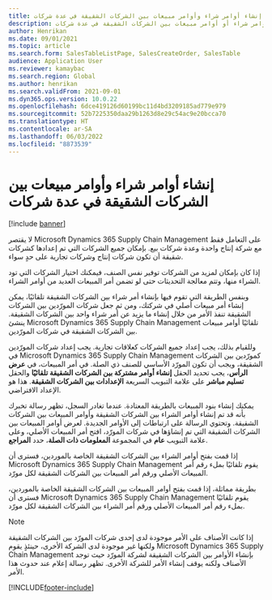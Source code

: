 ```yaml
---
title: إنشاء أوامر شراء وأوامر مبيعات بين الشركات الشقيقة في عدة شركات
description: يوضح هذا المقال كيفية إنشاء أوامر شراء أو أوامر مبيعات بين الشركات الشقيقة في عدة شركات
author: Henrikan
ms.date: 09/01/2021
ms.topic: article
ms.search.form: SalesTableListPage, SalesCreateOrder, SalesTable
audience: Application User
ms.reviewer: kamaybac
ms.search.region: Global
ms.author: henrikan
ms.search.validFrom: 2021-09-01
ms.dyn365.ops.version: 10.0.22
ms.openlocfilehash: 6dce419126d60199bc11d4bd3209185ad779e979
ms.sourcegitcommit: 52b7225350daa29b1263d8e29c54ac9e20bcca70
ms.translationtype: HT
ms.contentlocale: ar-SA
ms.lasthandoff: 06/03/2022
ms.locfileid: "8873539"
---
```

# <a name="creating-intercompany-purchase-and-sales-orders-in-several-companies"></a>إنشاء أوامر شراء وأوامر مبيعات بين الشركات الشقيقة في عدة شركات

[!include [banner](../../includes/banner.md)]

لا يقتصر Microsoft Dynamics 365 Supply Chain Management على التعامل فقط مع شركة إنتاج واحدة وعدة شركات بيع. بإمكان جميع الشركات التي تم إعدادها كشركات شقيقة أن تكون شركات إنتاج وشركات تجارية على حدٍ سواء.

إذا كان بإمكان لمزيد من الشركات توفير نفس الصنف، فيمكنك اختيار الشركات التي تود الشراء منها، وتتم معالجة التحديثات حتى لو تضمن أمر المبيعات العديد من أوامر الشراء.

وبنفس الطريقة التي تقوم فيها بإنشاء أمر شراء بين الشركات الشقيقة تلقائيًا، يمكن إنشاء أمر مبيعات أصلي في شركتك، ومن ثم جعل شركات المورّدين بين الشركات الشقيقة تنفذ الأمر من خلال إنشاء ما يزيد عن أمر شراء واحد بين الشركات الشقيقة. ينشئ Microsoft Dynamics 365 Supply Chain Management تلقائيًا أوامر مبيعات بين الشركات الشقيقة في شركات المورّدين.

وللقيام بذلك، يجب إعداد جميع الشركات كعلاقات تجارية. يجب إعداد شركات المورّدين في Microsoft Dynamics 365 Supply Chain Management كمورّدين بين الشركات الشقيقة، ويجب أن تكون المورّد الأساسي للصنف ذي الصلة. في أمر المبيعات، في **عرض الرأس**، يجب تحديد الحقل **إنشاء أوامر مشتركة بين الشركات الشقيقة تلقائيًا** والحقل **تسليم مباشر** على علامة التبويب السريعة **الإعدادات بين الشركات الشقيقة**. هذا هو الإعداد الافتراضي.

يمكنك إنشاء بنود المبيعات بالطريقة المعتادة. عندما تغادر السجل، تظهر رسالة تخبرك بأنه قد تم إنشاء أوامر الشراء بين الشركات الشقيقة وأوامر المبيعات بين الشركات الشقيقة. وتحتوي الرسالة على ارتباطات إلى الأوامر الجديدة. لعرض أوامر المبيعات بين الشركات الشقيقة التي تم إنشاؤها في شركات المورّد، افتح أمر المبيعات الأصلي، وعلى علامة التبويب **عام** في المجموعة **المعلومات ذات الصلة**‬، حدد **المراجع**.

إذا قمت بفتح أوامر الشراء بين الشركات الشقيقة الخاصة بالموردين، فسترى أن Microsoft Dynamics 365 Supply Chain Management يقوم تلقائيًا بملء رقم أمر المبيعات الأصلي ورقم أمر المبيعات بين الشركات الشقيقة لكل مورّد.

بطريقة مماثلة، إذا قمت بفتح أوامر المبيعات بين الشركات الشقيقة الخاصة بالموردين، فسترى أن Microsoft Dynamics 365 Supply Chain Management يقوم تلقائيًا بملء رقم أمر المبيعات الأصلي ورقم أمر الشراء بين الشركات الشقيقة لكل مورّد.

> [!NOTE]
> إذا كانت الأصناف على الأمر موجودة لدى إحدى شركات المورّد بين الشركات الشقيقة ولكنها غير موجودة لدى الشركة الأخرى، حينئذٍ يقوم Microsoft Dynamics 365 Supply Chain Management بإنشاء الأوامر بين الشركات الشقيقة لشركة المورّد حيث توجد الأصناف ولكنه يوقف إنشاء الأمر للشركة الأخرى. تظهر رسالة إعلام عند حدوث هذا الأمر.

[!INCLUDE[footer-include](../../includes/footer-banner.md)]
